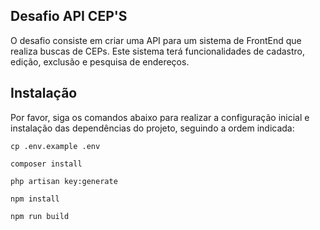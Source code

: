 ## Desafio API CEP'S

O desafio consiste em criar uma API para um sistema de FrontEnd que realiza buscas de CEPs. Este sistema terá funcionalidades de cadastro, edição, exclusão e pesquisa de endereços.

## Instalação

Por favor, siga os comandos abaixo para realizar a configuração inicial e instalação das dependências do projeto, seguindo a ordem indicada:

```
cp .env.example .env
```
```
composer install
```
```
php artisan key:generate
```
```
npm install
```
```
npm run build
```
